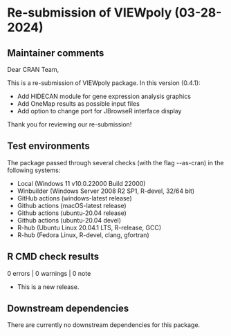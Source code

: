 # Re-submission of VIEWpoly (03-28-2024)

## Maintainer comments

Dear CRAN Team,

This is a re-submission of VIEWpoly package. In this version (0.4.1):

* Add HIDECAN module for gene expression analysis graphics
* Add OneMap results as possible input files
* Add option to change port for JBrowseR interface display

Thank you for reviewing our re-submission!

## Test environments 

The package passed through several checks (with the flag --as-cran) in the following systems:

- Local (Windows 11 v10.0.22000 Build 22000)
- Winbuilder (Windows Server 2008 R2 SP1, R-devel, 32/64 bit)
- GitHub actions (windows-latest release)
- Github actions (macOS-latest release)
- Github actions (ubuntu-20.04 release)
- Github actions (ubuntu-20.04 devel)
- R-hub (Ubuntu Linux 20.04.1 LTS, R-release, GCC)
- R-hub (Fedora Linux, R-devel, clang, gfortran)

## R CMD check results

0 errors | 0 warnings | 0 note

* This is a new release.

## Downstream dependencies

There are currently no downstream dependencies for this package.